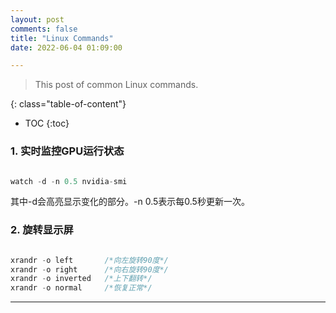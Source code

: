 ```yaml
---
layout: post
comments: false
title: "Linux Commands"
date: 2022-06-04 01:09:00

---
```


> This post of common Linux commands.

<!--more-->

{: class="table-of-content"}
* TOC
{:toc}

### 1. 实时监控GPU运行状态

```c

watch -d -n 0.5 nvidia-smi

```

其中-d会高亮显示变化的部分。-n 0.5表示每0.5秒更新一次。


### 2. 旋转显示屏

```c

xrandr -o left       /*向左旋转90度*/
xrandr -o right      /*向右旋转90度*/
xrandr -o inverted   /*上下翻转*/
xrandr -o normal     /*恢复正常*/

```







---
